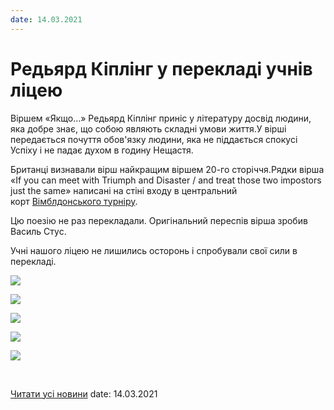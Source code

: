 ```yaml
---
date: 14.03.2021
---
```

# Редьярд Кіплінг у перекладі учнів ліцею

Віршем «Якщо…» Редьярд Кіплінг приніс у літературу досвід людини, яка добре знає, що собою являють складні умови життя.У вірші передається почуття обов'язку людини, яка не піддається спокусі Успіху і не падає духом в годину Нещастя.

Британці визнавали вірш найкращим віршем 20-го сторіччя.Рядки вірша «If you can meet with Triumph and Disaster / and treat those two impostors just the same» написані на стіні входу в центральний корт [Вімблдонського турніру](https://uk.wikipedia.org/wiki/%D0%92%D1%96%D0%BC%D0%B1%D0%BB%D0%B4%D0%BE%D0%BD%D1%81%D1%8C%D0%BA%D0%B8%D0%B9_%D1%82%D1%83%D1%80%D0%BD%D1%96%D1%80).

Цю поезію не раз перекладали. Оригінальний переспів вірша зробив Василь Стус.

Учні нашого ліцею не лишились осторонь і спробували свої сили в перекладі.

![](/images/blog/редьярд-кіплінг-у-перекладі-учнів-ліцею/sgryvul.jpg)

![](/images/blog/редьярд-кіплінг-у-перекладі-учнів-ліцею/oterleckyj.jpg)

![](/images/blog/редьярд-кіплінг-у-перекладі-учнів-ліцею/oartyushova.jpg)

![](/images/blog/редьярд-кіплінг-у-перекладі-учнів-ліцею/akopach.jpg)

![](/images/blog/редьярд-кіплінг-у-перекладі-учнів-ліцею/rtorba.jpg)

 

[Читати усі новини](/news)
date: 14.03.2021
